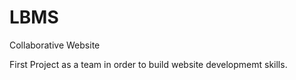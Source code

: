 # LBMS
Collaborative Website

First Project as a team in order to build website developmemt skills.
